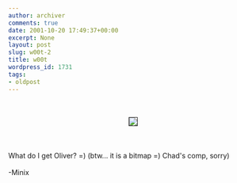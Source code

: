 ```yaml
---
author: archiver
comments: true
date: 2001-10-20 17:49:37+00:00
excerpt: None
layout: post
slug: w00t-2
title: w00t
wordpress_id: 1731
tags:
- oldpost
---
```


<center><br /><br /><img src="http://www.oliverweb.com/newsimages/bitmap.jpg" border="1"></center><br /><br /><br />What do I get Oliver? =)  (btw... it is a bitmap =) Chad's comp, sorry)<br /><br />-Minix